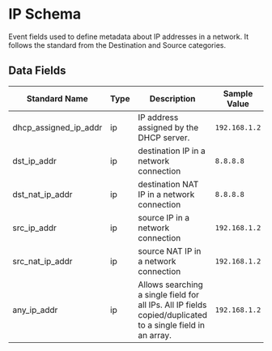 # IP Schema
Event fields used to define metadata about IP addresses in a network. It follows the standard from the Destination and Source categories.

## Data Fields
|Standard Name|Type|Description|Sample Value|
|---|---|---|---|
| dhcp_assigned_ip_addr | ip | IP address assigned by the DHCP server.                                                                     | `192.168.1.2` |
| dst_ip_addr           | ip | destination IP in a network connection                                                                      | `8.8.8.8`     |
| dst_nat_ip_addr       | ip | destination NAT IP in a network connection                                                                  | `8.8.8.8`     |
| src_ip_addr           | ip | source IP in a network connection                                                                           | `192.168.1.2` |
| src_nat_ip_addr       | ip | source NAT IP in a network connection                                                                       | `192.168.1.2` |
| any_ip_addr           | ip | Allows searching a single field for all IPs. All IP fields copied/duplicated to a single field in an array. | `192.168.1.2` |
